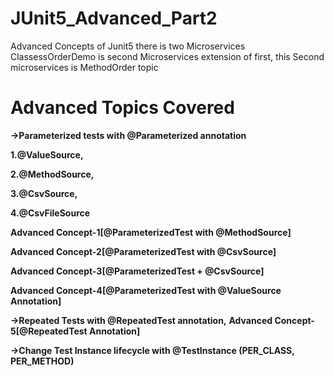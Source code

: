 # JUnit5_Advanced_Part2
Advanced Concepts of Junit5 there is two Microservices ClassessOrderDemo is second Microservices extension of first, this  Second microservices is MethodOrder topic

# Advanced Topics Covered

**->Parameterized tests with @Parameterized annotation**


 **1.@ValueSource,**

 **2.@MethodSource,**

 **3.@CsvSource,**

 **4.@CsvFileSource**
 
**Advanced Concept-1[@ParameterizedTest with @MethodSource]**

**Advanced Concept-2[@ParameterizedTest with @CsvSource]**

**Advanced Concept-3[@ParameterizedTest + @CsvSource]**

**Advanced Concept-4[@ParameterizedTest with @ValueSource Annotation]**

**->Repeated Tests with @RepeatedTest annotation,**
**Advanced Concept-5[@RepeatedTest Annotation]**
 

**->Change Test Instance lifecycle with @TestInstance (PER_CLASS, PER_METHOD)**
